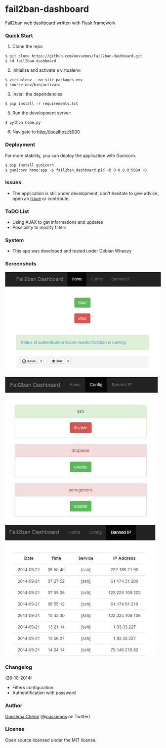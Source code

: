 fail2ban-dashboard
==================

Fail2ban web dashboard written with Flask framework


### Quick Start

1. Clone the repo
  ```
  $ git clone https://github.com/oussemos/fail2ban-dashboard.git
  $ cd fail2ban-dashboard
  ```

2. Initialize and activate a virtualenv:
  ```
  $ virtualenv --no-site-packages env
  $ source env/bin/activate
  ```

3. Install the dependencies:
  ```
  $ pip install -r requirements.txt
  ```

5. Run the development server:
  ```
  $ python home.py
  ```

6. Navigate to [http://localhost:5000](http://localhost:5000)

### Deployment 

For more stability, you can deploy the application with Gunicorn.

  ```
  $ pip install gunicorn
  $ gunicorn home:app -p fail2ban_dashboard.pid -b 0.0.0.0:5000 -D
  ```

### Issues

* The application is still under development, don't hesitate to give advice, open an <a href="https://github.com/oussemos/fail2ban-dashboard/issues">issue</a> or contribute.

### ToDO List

* Using AJAX to get informations and updates
* Possibility to modify filters 


### System

* This app was developed and tested under Debian Wheezy


### Screenshots

![Home](docs/screenshots/home.png)

![Config](docs/screenshots/config.png)

![Banned IP](docs/screenshots/banned.png)

### Changelog

(28-10-2014)

* Filters configuration
* Authentification with password

### Author

<a href="http://oussema.cherni.tn">Oussema Cherni</a> (@<a href="http://twitter.com/oussemos">oussemos</a> on Twitter)

### License

Open source licensed under the MIT license.



